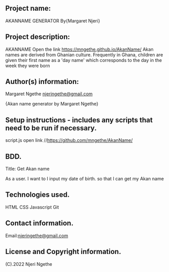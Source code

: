 ## Project name:
  AKANNAME GENERATOR
  By{Margaret Njeri}

## Project description:
  AKANNAME
  Open the link https://mngethe.github.io/AkanName/
  Akan names are derived from Ghanian culture. Frequently in Ghana, children are given their first name as a 'day name' which corresponds to the day in the week they were born


## Author(s) information:
  Margaret Ngethe
  njeringethe@gmail.com

{Akan name generator by Margaret Ngethe}

## Setup instructions - includes any scripts that need to be run if necessary.
  script.js
  open link //https://github.com/mngethe/AkanName/
## BDD.
  Title: Get Akan name

   As a user.
    I want to I input my date of birth.
    so that I can get my Akan name


## Technologies used.
   HTML
   CSS
   Javascript
   Git


## Contact information.
  Email:njeringethe@gmail.com


## License and Copyright information.
  (C).2022 Njeri Ngethe
